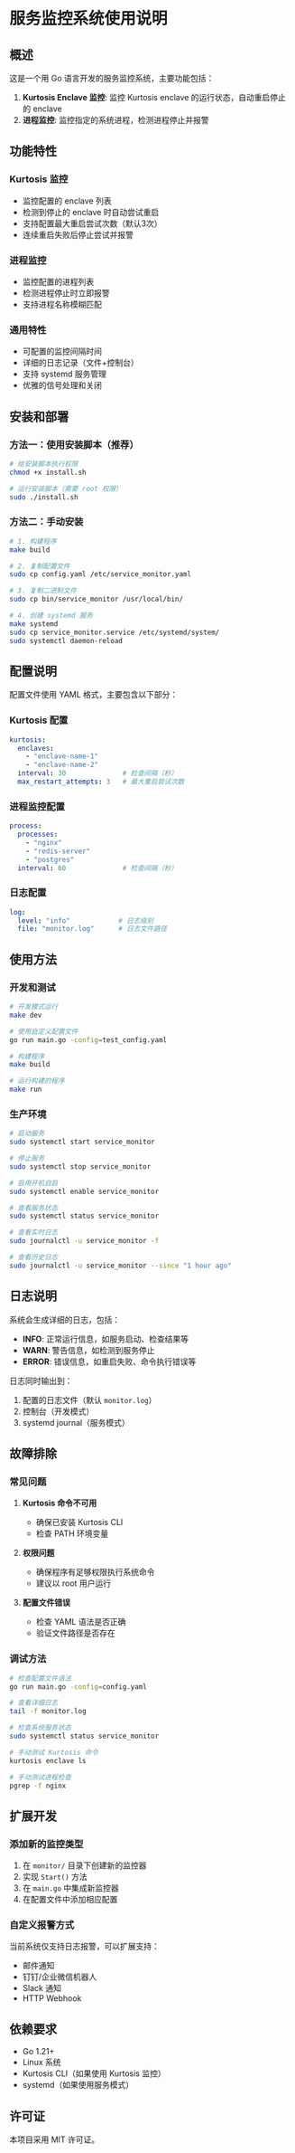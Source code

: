 # 服务监控系统使用说明

## 概述

这是一个用 Go 语言开发的服务监控系统，主要功能包括：

1. **Kurtosis Enclave 监控**: 监控 Kurtosis enclave 的运行状态，自动重启停止的 enclave
2. **进程监控**: 监控指定的系统进程，检测进程停止并报警

## 功能特性

### Kurtosis 监控
- 监控配置的 enclave 列表
- 检测到停止的 enclave 时自动尝试重启
- 支持配置最大重启尝试次数（默认3次）
- 连续重启失败后停止尝试并报警

### 进程监控
- 监控配置的进程列表
- 检测进程停止时立即报警
- 支持进程名称模糊匹配

### 通用特性
- 可配置的监控间隔时间
- 详细的日志记录（文件+控制台）
- 支持 systemd 服务管理
- 优雅的信号处理和关闭

## 安装和部署

### 方法一：使用安装脚本（推荐）

```bash
# 给安装脚本执行权限
chmod +x install.sh

# 运行安装脚本（需要 root 权限）
sudo ./install.sh
```

### 方法二：手动安装

```bash
# 1. 构建程序
make build

# 2. 复制配置文件
sudo cp config.yaml /etc/service_monitor.yaml

# 3. 复制二进制文件
sudo cp bin/service_monitor /usr/local/bin/

# 4. 创建 systemd 服务
make systemd
sudo cp service_monitor.service /etc/systemd/system/
sudo systemctl daemon-reload
```

## 配置说明

配置文件使用 YAML 格式，主要包含以下部分：

### Kurtosis 配置
```yaml
kurtosis:
  enclaves:
    - "enclave-name-1"
    - "enclave-name-2"
  interval: 30              # 检查间隔（秒）
  max_restart_attempts: 3   # 最大重启尝试次数
```

### 进程监控配置
```yaml
process:
  processes:
    - "nginx"
    - "redis-server"
    - "postgres"
  interval: 60              # 检查间隔（秒）
```

### 日志配置
```yaml
log:
  level: "info"            # 日志级别
  file: "monitor.log"      # 日志文件路径
```

## 使用方法

### 开发和测试

```bash
# 开发模式运行
make dev

# 使用自定义配置文件
go run main.go -config=test_config.yaml

# 构建程序
make build

# 运行构建的程序
make run
```

### 生产环境

```bash
# 启动服务
sudo systemctl start service_monitor

# 停止服务
sudo systemctl stop service_monitor

# 启用开机自启
sudo systemctl enable service_monitor

# 查看服务状态
sudo systemctl status service_monitor

# 查看实时日志
sudo journalctl -u service_monitor -f

# 查看历史日志
sudo journalctl -u service_monitor --since "1 hour ago"
```

## 日志说明

系统会生成详细的日志，包括：

- **INFO**: 正常运行信息，如服务启动、检查结果等
- **WARN**: 警告信息，如检测到服务停止
- **ERROR**: 错误信息，如重启失败、命令执行错误等

日志同时输出到：
1. 配置的日志文件（默认 `monitor.log`）
2. 控制台（开发模式）
3. systemd journal（服务模式）

## 故障排除

### 常见问题

1. **Kurtosis 命令不可用**
   - 确保已安装 Kurtosis CLI
   - 检查 PATH 环境变量

2. **权限问题**
   - 确保程序有足够权限执行系统命令
   - 建议以 root 用户运行

3. **配置文件错误**
   - 检查 YAML 语法是否正确
   - 验证文件路径是否存在

### 调试方法

```bash
# 检查配置文件语法
go run main.go -config=config.yaml

# 查看详细日志
tail -f monitor.log

# 检查系统服务状态
sudo systemctl status service_monitor

# 手动测试 Kurtosis 命令
kurtosis enclave ls

# 手动测试进程检查
pgrep -f nginx
```

## 扩展开发

### 添加新的监控类型

1. 在 `monitor/` 目录下创建新的监控器
2. 实现 `Start()` 方法
3. 在 `main.go` 中集成新监控器
4. 在配置文件中添加相应配置

### 自定义报警方式

当前系统仅支持日志报警，可以扩展支持：
- 邮件通知
- 钉钉/企业微信机器人
- Slack 通知
- HTTP Webhook

## 依赖要求

- Go 1.21+
- Linux 系统
- Kurtosis CLI（如果使用 Kurtosis 监控）
- systemd（如果使用服务模式）

## 许可证

本项目采用 MIT 许可证。 